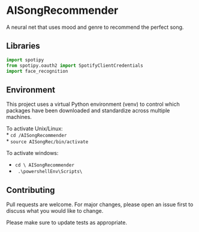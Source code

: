 # AISongRecommender
A neural net that uses mood and genre to recommend the perfect song.

## Libraries

```python
import spotipy
from spotipy.oauth2 import SpotifyClientCredentials
import face_recognition

```

## Environment

This project uses a virtual Python environment (venv) to control which packages 
have been downloaded and standardize across multiple machines.

To activate Unix/Linux: <br>
    * ```cd /AISongRecommender ```<br>
    * ``` source AISongRec/bin/activate ```

To activate windows: <br>
* ```cd \ AISongRecommender ```<br>
* ``` .\powershellEnv\Scripts\```

## Contributing
Pull requests are welcome. For major changes, please open an issue first to discuss what you would like to change.

Please make sure to update tests as appropriate.


